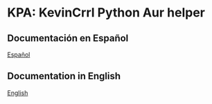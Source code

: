 # KPA: KevinCrrl Python Aur helper

## Documentación en Español

[Español](docs/español.md)

## Documentation in English

[English](docs/english.md)
